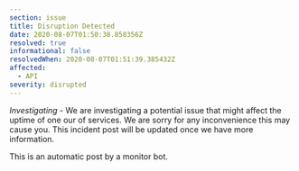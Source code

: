 ```yaml
---
section: issue
title: Disruption Detected
date: 2020-08-07T01:50:38.858356Z
resolved: true
informational: false
resolvedWhen: 2020-08-07T01:51:39.385432Z
affected:
  - API
severity: disrupted
---
```

*Investigating* - We are investigating a potential issue that might affect the uptime of one our of services. We are sorry for any inconvenience this may cause you. This incident post will be updated once we have more information.

This is an automatic post by a monitor bot.
        